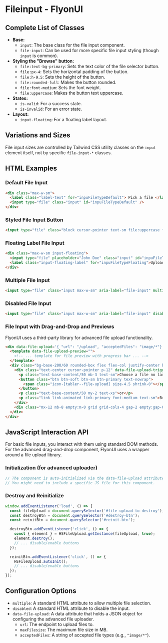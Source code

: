 # Fileinput - FlyonUI

## Complete List of Classes
- **Base:**
  - `input`: The base class for the file input component.
  - `file-input`: Can be used for more specific file input styling (though `input` is common).
- **Styling the "Browse" button:**
  - `file:text-bg-primary`: Sets the text color of the file selector button.
  - `file:px-4`: Sets the horizontal padding of the button.
  - `file:h-9.5`: Sets the height of the button.
  - `file:rounded-full`: Makes the button rounded.
  - `file:font-medium`: Sets the font weight.
  - `file:uppercase`: Makes the button text uppercase.
- **States:**
  - `is-valid`: For a success state.
  - `is-invalid`: For an error state.
- **Layout:**
  - `input-floating`: For a floating label layout.

## Variations and Sizes
File input sizes are controlled by Tailwind CSS utility classes on the `input` element itself, not by specific `file-input-*` classes.

## HTML Examples

### Default File Input
```html
<div class="max-w-sm">
  <label class="label-text" for="inpuFileTypeDefault"> Pick a file </label>
  <input type="file" class="input" id="inpuFileTypeDefault" />
</div>
```

### Styled File Input Button
```html
<input type="file" class="block cursor-pointer text-sm file:uppercase file:text-bg-primary file:px-4 file:h-9.5 file:rounded-field cursor-pointer file:font-medium file:text-base file:me-3" aria-label="file-input" />
```

### Floating Label File Input
```html
<div class="max-w-sm input-floating">
  <input type="file" placeholder="John Doe" class="input" id="inpuFileTypeFloating" />
  <label class="input-floating-label" for="inpuFileTypeFloating">Upload</label>
</div>
```

### Multiple File Input
```html
<input type="file" class="input max-w-sm" aria-label="file-input" multiple />
```

### Disabled File Input
```html
<input type="file" class="input max-w-sm" aria-label="file-input" disabled />
```

### File Input with Drag-and-Drop and Previews
FlyonUI uses a third-party library for advanced file upload functionality.
```html
<div data-file-upload='{ "url": "/upload", "acceptedFiles": "image/*"}'>
  <template data-file-upload-preview="">
    <!-- ... template for file preview with progress bar ... -->
  </template>
  <div class="bg-base-200/60 rounded-box flex flex-col justify-center border-2 border-base-content/20 border-dashed">
    <div class="text-center cursor-pointer p-12" data-file-upload-trigger="">
      <p class="text-base-content/50 mb-3 text-sm">Choose a file no larger than 2MB.</p>
      <button class="btn btn-soft btn-sm btn-primary text-nowrap">
        <span class="icon-[tabler--file-upload] size-4.5 shrink-0"></span> Drag & Drop to Upload
      </button>
      <p class="text-base-content/50 my-2 text-xs">or</p>
      <p class="link link-animated link-primary font-medium text-sm">Browse</p>
    </div>
    <div class="mx-12 mb-8 empty:m-0 grid grid-cols-4 gap-2 empty:gap-0 max-sm:grid-cols-2" data-file-upload-previews=""></div>
  </div>
</div>
```

## JavaScript Interaction API
For basic file inputs, you interact with them using standard DOM methods. For the advanced drag-and-drop component, FlyonUI uses a wrapper around a file upload library.

### Initialization (for advanced uploader)
```javascript
// The component is auto-initialized via the data-file-upload attribute.
// You might need to include a specific JS file for this component.
```

### Destroy and Reinitialize
```javascript
window.addEventListener('load', () => {
  const fileUpload = document.querySelector('#file-upload-to-destroy');
  const destroyBtn = document.querySelector('#destroy-btn');
  const reinitBtn = document.querySelector('#reinit-btn');

  destroyBtn.addEventListener('click', () => {
    const { element } = HSFileUpload.getInstance(fileUpload, true);
    element.destroy();
    // ... disable/enable buttons
  });

  reinitBtn.addEventListener('click', () => {
    HSFileUpload.autoInit();
    // ... disable/enable buttons
  });
});
```

## Configuration Options
- `multiple`: A standard HTML attribute to allow multiple file selection.
- `disabled`: A standard HTML attribute to disable the input.
- `data-file-upload`: A data attribute that holds a JSON object for configuring the advanced file uploader.
  - `url`: The endpoint to upload files to.
  - `maxFilesize`: The maximum file size in MB.
  - `acceptedFiles`: A string of accepted file types (e.g., `"image/*"`).